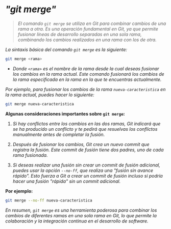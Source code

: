 <!-- Autor: Daniel Benjamin Perez Morales -->
<!-- GitHub: https://github.com/DanielBenjaminPerezMoralesDev13 -->
<!-- Gitlab: https://gitlab.com/DanielBenjaminPerezMoralesDev13 -->
<!-- Correo electrónico: danielperezdev@proton.me -->

# ***"git merge"***

> *El comando `git merge` se utiliza en Git para combinar cambios de una rama a otra. Es una operación fundamental en Git, ya que permite fusionar líneas de desarrollo separadas en una sola rama, combinando los cambios realizados en una rama con los de otra.*

*La sintaxis básica del comando `git merge` es la siguiente:*

```bash
git merge <rama>
```

- *Donde `<rama>` es el nombre de la rama desde la cual deseas fusionar los cambios en la rama actual. Este comando fusionará los cambios de la rama especificada en la rama en la que te encuentras actualmente.*

*Por ejemplo, para fusionar los cambios de la rama `nueva-caracteristica` en la rama actual, puedes hacer lo siguiente:*

```bash
git merge nueva-caracteristica
```

**Algunas consideraciones importantes sobre `git merge`:**

1. *Si hay conflictos entre los cambios en las dos ramas, Git indicará que se ha producido un conflicto y te pedirá que resuelvas los conflictos manualmente antes de completar la fusión.*

2. *Después de fusionar los cambios, Git crea un nuevo commit que registra la fusión. Este commit de fusión tiene dos padres, uno de cada rama fusionada.*

3. *Si deseas realizar una fusión sin crear un commit de fusión adicional, puedes usar la opción `--no-ff`, que realiza una "fusión sin avance rápido". Esto fuerza a Git a crear un commit de fusión incluso si podría hacer una fusión "rápida" sin un commit adicional.*

**Por ejemplo:**

```bash
git merge --no-ff nueva-caracteristica
```

*En resumen, `git merge` es una herramienta poderosa para combinar los cambios de diferentes ramas en una sola rama en Git, lo que permite la colaboración y la integración continua en el desarrollo de software.*

